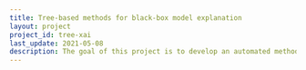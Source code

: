 ```yaml
---
title: Tree-based methods for black-box model explanation
layout: project
project_id: tree-xai
last_update: 2021-05-08
description: The goal of this project is to develop an automated method for translating uninterpretable machine-learned models to interpretable decision-tree-like models with high fidelity.
---
```

